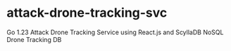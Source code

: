 # attack-drone-tracking-svc
Go 1.23 Attack Drone Tracking Service using React.js and ScyllaDB NoSQL Drone Tracking DB
